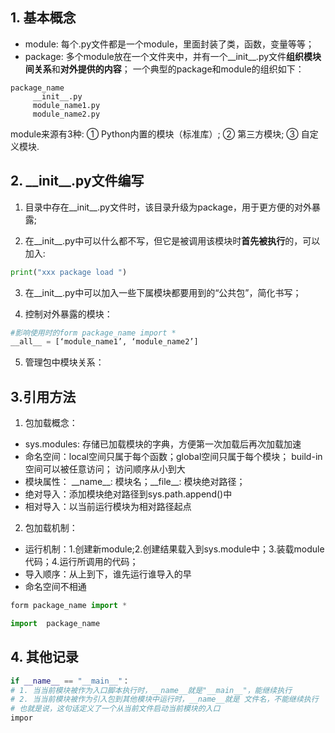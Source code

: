 
##  1. 基本概念
- module: 每个.py文件都是一个module，里面封装了类，函数，变量等等；
- package: 多个module放在一个文件夹中，并有一个__init__.py文件**组织模块间关系**和**对外提供的内容**；
一个典型的package和module的组织如下：
```shell
package_name
     __init__.py
     module_name1.py
     module_name2.py
```
module来源有3种: 
① Python内置的模块（标准库）;
② 第三方模块;
③ 自定义模块.

## 2. \_\_init\__.py文件编写
1. 目录中存在__init__.py文件时，该目录升级为package，用于更方便的对外暴露; 

2. 在__init__.py中可以什么都不写，但它是被调用该模块时**首先被执行**的，可以加入:
```python
print("xxx package load ")
```

3. 在__init\__.py中可以加入一些下属模块都要用到的“公共包”，简化书写；

4. 控制对外暴露的模块：
```python
#影响使用时的form package_name import *
__all__ = [‘module_name1’, ‘module_name2’] 
```

5. 管理包中模块关系：


## 3.引用方法

1. 包加载概念：

- sys.modules: 存储已加载模块的字典，方便第一次加载后再次加载加速
- 命名空间：local空间只属于每个函数；global空间只属于每个模块；  build-in空间可以被任意访问； 访问顺序从小到大
- 模块属性：
    \_\_name__: 模块名；\_\_file__: 模块绝对路径；
- 绝对导入：添加模块绝对路径到sys.path.append()中
- 相对导入：以当前运行模块为相对路径起点

2. 包加载机制：
- 运行机制：1.创建新module;2.创建结果载入到sys.module中；3.装载module代码；4.运行所调用的代码；
- 导入顺序：从上到下，谁先运行谁导入的早
- 命名空间不相通
```python
form package_name import *

import  package_name 
```

## 4. 其他记录
 
```python
if __name__ == "__main__"：
# 1. 当当前模块被作为入口脚本执行时，__name__就是"__main__"，能继续执行
# 2. 当当前模块被作为引入包到其他模块中运行时，__name__就是 文件名，不能继续执行
# 也就是说，这句话定义了一个从当前文件启动当前模块的入口
impor


